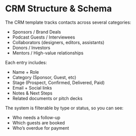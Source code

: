 # CRM Structure & Schema

The CRM template tracks contacts across several categories:

- Sponsors / Brand Deals
- Podcast Guests / Interviewees
- Collaborators (designers, editors, assistants)
- Donors / Investors
- Mentors / High-value relationships

Each entry includes:

- Name + Role
- Category (Sponsor, Guest, etc)
- Stage (Prospect, Confirmed, Delivered, Paid)
- Email + Social links
- Notes & Next Steps
- Related documents or pitch decks

The system is filterable by type or status, so you can see:
- Who needs a follow-up
- Which guests are booked
- Who’s overdue for payment
